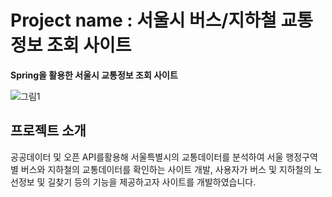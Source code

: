 # Project name : 서울시 버스/지하철 교통정보 조회 사이트

**Spring을 활용한 서울시 교통정보 조회 사이트**


![그림1](https://github.com/kimgeen/SeoulTransport/assets/146930254/7a436044-8976-4548-97fa-d149c65d027f)


## 프로젝트 소개
공공데이터 및 오픈 API를활용해 서울특별시의 교통데이터를 분석하여 서울 행정구역 별 버스와 지하철의 교통데이터를 확인하는 사이트 개발,
사용자가 버스 및 지하철의 노선정보 및 길찾기 등의 기능을 제공하고자 사이트를 개발하였습니다.
